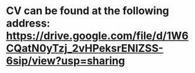 # CV can be found at the following address: https://drive.google.com/file/d/1W6CQatN0yTzj_2vHPeksrENIZSS-6sip/view?usp=sharing
